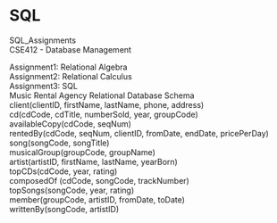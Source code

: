 # SQL
SQL_Assignments <br>
CSE412 - Database Management <br>

Assignment1: Relational Algebra <br>
Assignment2: Relational Calculus <br>
Assignment3: SQL <br>
Music Rental Agency Relational Database Schema <br>
client(clientID, firstName, lastName, phone, address) <br>
cd(cdCode, cdTitle, numberSold, year, groupCode) <br>
availableCopy(cdCode, seqNum) <br>
rentedBy(cdCode, seqNum, clientID, fromDate, endDate, pricePerDay) <br>
song(songCode, songTitle) <br>
musicalGroup(groupCode, groupName) <br>
artist(artistID, firstName, lastName, yearBorn) <br>
topCDs(cdCode, year, rating) <br>
composedOf (cdCode, songCode, trackNumber) <br>
topSongs(songCode, year, rating) <br>
member(groupCode, artistID, fromDate, toDate) <br>
writtenBy(songCode, artistID) <br>


